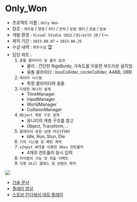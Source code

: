 # Only_Won

* 프로젝트 이름 : `Only Won`
* 장르 : `캐주얼` / `경쟁` / `파티` / `전략` / `로컬 멀티` / `콘솔` / `탑뷰`
* 개발 환경 : `Visual Studio 2022` / `DirectX 2D` / `C++`
* 제작 기간 : `2023.08.07` ~ `2023.08.25`
* 수상 내역 : `최우수상` 🏆
* 담당 파트 :
  1. `충돌 콜라이더 및 물리 효과`
     - 물리 : 간단한 Rigidbody, 가속도를 이용한 부드러운 움직임
     - 충돌 콜라이더 : boxCollider, circleCollider, AABB, OBB
  2. `레이어 시스템`
     - 특정 콜라이더와 충돌
  3. `다양한 매니저 설계`
     - TimeManager
     - InputManager
     - WorldManager
     - CollisionManager
  4. `Object 계층 구조 설계`
      - 유니티의 계층 구조를 참고
      - Object, Transform, ..
  5. `플레이어 유한 상태 머신(FSM)`
      - Idle, Run, Stun, Die
  6. `기차 시스템 및 패턴 제작`
  7. `xInput API를 이용한 Xbox 컨트롤러`
     - 4개의 컨트롤러 동시 입력
  8. `아이템의 기능 및 연출 이펙트`
  9. `각종 Util 클래스 및 콘텐츠 제작`

![](https://github.com/joonyle99/Only_Won/assets/67359781/46d6fa61-afcc-4954-83b7-58b47548cf95)

* [기술 문서](https://github.com/joonyle99/Only_Won/discussions/4)
* [플레이 영상](https://www.youtube.com/watch?v=rq6Tg1pvA_8)
* [스토브 인디에서 데모 플레이](https://store.onstove.com/ko/games/2391)
